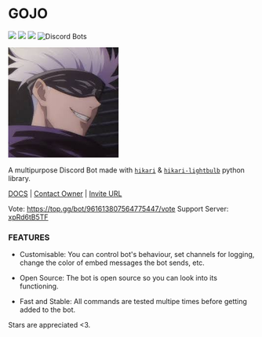 # GOJO
![](https://img.shields.io/badge/code%20style-black-000000.svg) ![](https://img.shields.io/badge/license-MIT-magenta) ![](https://img.shields.io/github/stars/sarthhh/gojo) ![Discord Bots](https://top.gg/api/widget/upvotes/961613807564775447.svg)

![](images/gojo.png)

A multipurpose Discord Bot made with [`hikari`](https://github.com/hikari-py/hikari) & [`hikari-lightbulb`](https://github.com/tandemdude/hikari-lightbulb) python library.

[DOCS](https://gojo.readthedocs.io/en/latest/) | [Contact Owner](https://discord.com/users/580034015759826944) | [Invite URL](https://discord.com/api/oauth2/authorize?client_id=961613807564775447&permissions=378025593921&scope=bot%20applications.commands)

Vote: https://top.gg/bot/961613807564775447/vote
Support Server: [xpRd6tB5TF](https://discord.gg/xpRd6tB5TF)


### FEATURES

* Customisable: You can control bot's behaviour, set channels for logging, change the color of embed messages the bot sends, etc.

* Open Source: The bot is open source so you can look into its functioning.

* Fast and Stable: All commands are tested multipe times before getting added to the bot.

Stars are appreciated <3.

